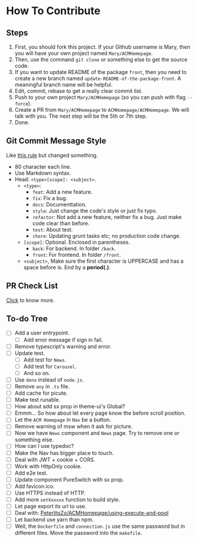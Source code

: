 How To Contribute
===============================================================================

## Steps

1. First, you should fork this project. If your Github username is Mary, then
   you will have your own project named `Mary/ACMHomepage`.
2. Then, use the command `git clone` or something else to get the source code.
3. If you want to update README of the package `front`, then you need to create
   a new branch named `update-README-of-the-package-front`. A meaningful branch
   name will be helpful.
4. Edit, commit, rebase to get a really clear commit list.
5. Push to your own project `Mary/ACMHomepage` (so you can push with flag
   `--force`).
6. Create a PR from `Mary/ACMHomepage` to `ACMHomepage/ACMHomepage`. We will
   talk with you. The next step will be the 5th or 7th step.
7. Done.

## Git Commit Message Style

Like [this rule][joshbuchea/git-commit-message] but changed something.

* 80 character each line.
* Use Markdown syntax.
* Head: `<type>[scope]: <subject>`.
  * `<type>`:
    * `feat`: Add a new feature.
    * `fix`: Fix a bug.
    * `docs`: Documenttation.
    * `style`: Just change the code's style or just fix typo.
    * `refactor`: Not add a new feature, neither fix a bug. Just make code
      clear than before.
    * `test`: About test.
    * `chore`: Updating grunt tasks etc; no production code change.
  * `[scope]`: Optional. Enclosed in parentheses.
    * `back`: For backend. In folder `/back`.
    * `front`: For frontend. In folder `/front`.
  * `<subject>`, Make sure the first character is UPPERCASE and has a space
    before is. End by a **period(.)**.

PR Check List
-------------------------------------------------------------------------------
[Click](./pull_request_template.md) to know more.

To-do Tree
-------------------------------------------------------------------------------
- [ ] Add a user entrypoint.
  - [ ] Add error message if sign in fail.
- [ ] Remove typescript's warning and error.
- [ ] Update test.
  - [ ] Add test for `News`.
  - [ ] Add test for `Carousel`.
  - [ ] And so on.
- [ ] Use `deno` instead of `node.js`.
- [ ] Remove `any` in `.ts` file.
- [ ] Add cache for picute.
- [ ] Make test runable.
- [ ] How about add sx prop in theme-ui's Global?
- [ ] Emmm... So how about let every page know the before scroll position.
- [ ] Let the `ACM Homepage` in `Nav` be a button.
- [ ] Remove warning of msw when it ask for picture.
- [ ] Now we have `News` component and `News` page. Try to remove one or
  something else.
- [ ] How can I use typedoc?
- [ ] Make the Nav has bigger place to touch.
- [ ] Deal with JWT + cookie + CORS.
- [ ] Work with HttpOnly cookie.
- [ ] Add e2e test.
- [ ] Update component PureSwitch with sx prop.
- [ ] Add favicon.ico.
- [ ] Use HTTPS instead of HTTP.
- [ ] Add more `setXxxxxx` function to build style.
- [ ] Let page export its url to use.
- [ ] Deal with: [PeterlitsZo/ACMHomepage/using-execute-and-pool][]
- [ ] Let backend use yarn than npm.
- [ ] Well, the `Dockerfile` and `connection.js` use the same password but in
  different files. Move the password into the `makefile`.

[joshbuchea/git-commit-message]: https://gist.github.com/joshbuchea/6f47e86d2510bce28f8e7f42ae84c716
[PeterlitsZo/ACMHomepage/using-execute-and-pool]: https://github.com/PeterlitsZo/ACMHomepage/pull/1#discussion_r818478152

